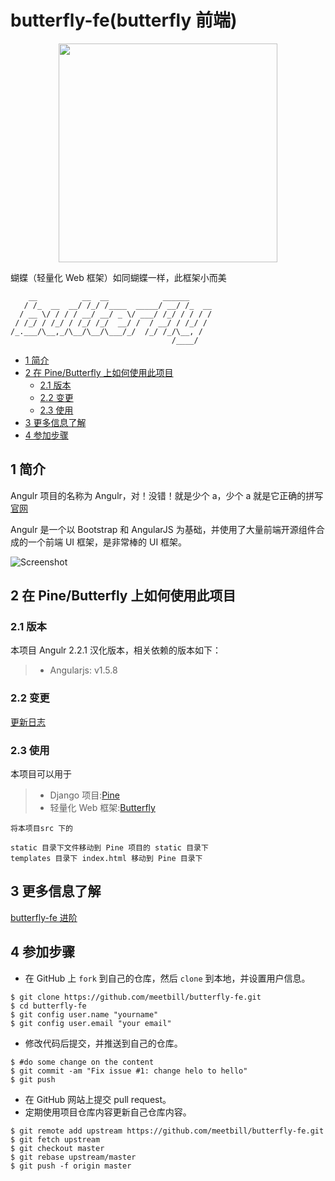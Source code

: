 # butterfly-fe(butterfly 前端)

<div align=center><img src="https://github.com/meetbill/butterfly/blob/master/images/butterfly.png" width="350"/></div>

蝴蝶（轻量化 Web 框架）如同蝴蝶一样，此框架小而美

```
    __          __  __            ______
   / /_  __  __/ /_/ /____  _____/ __/ /_  __
  / __ \/ / / / __/ __/ _ \/ ___/ /_/ / / / /
 / /_/ / /_/ / /_/ /_/  __/ /  / __/ / /_/ /
/_.___/\__,_/\__/\__/\___/_/  /_/ /_/\__, /
                                    /____/
```

<!-- vim-markdown-toc GFM -->

* [1 简介](#1-简介)
* [2 在 Pine/Butterfly 上如何使用此项目](#2-在-pinebutterfly-上如何使用此项目)
    * [2.1 版本](#21-版本)
    * [2.2 变更](#22-变更)
    * [2.3 使用](#23-使用)
* [3 更多信息了解](#3-更多信息了解)
* [4 参加步骤](#4-参加步骤)

<!-- vim-markdown-toc -->
## 1 简介

Angulr 项目的名称为 Angulr，对！没错！就是少个 a，少个 a 就是它正确的拼写 [官网](http://flatfull.com/themes/angulr/landing)

Angulr 是一个以 Bootstrap 和 AngularJS 为基础，并使用了大量前端开源组件合成的一个前端 UI 框架，是非常棒的 UI 框架。


![Screenshot](./images/ui.png)

## 2 在 Pine/Butterfly 上如何使用此项目

### 2.1 版本

本项目 Angulr 2.2.1 汉化版本，相关依赖的版本如下：

> * Angularjs: v1.5.8

### 2.2 变更

[更新日志](https://github.com/meetbill/butterfly-fe/wiki/CHANGELOG)

### 2.3 使用

本项目可以用于

> * Django 项目:[Pine](https://github.com/meetbill/pine)
> * 轻量化 Web 框架:[Butterfly](https://github.com/meetbill/butterfly)

```
将本项目src 下的

static 目录下文件移动到 Pine 项目的 static 目录下
templates 目录下 index.html 移动到 Pine 目录下
```

## 3 更多信息了解

[butterfly-fe 进阶](https://github.com/meetbill/butterfly-fe/wiki)

## 4 参加步骤

* 在 GitHub 上 `fork` 到自己的仓库，然后 `clone` 到本地，并设置用户信息。
```
$ git clone https://github.com/meetbill/butterfly-fe.git
$ cd butterfly-fe
$ git config user.name "yourname"
$ git config user.email "your email"
```
* 修改代码后提交，并推送到自己的仓库。
```
$ #do some change on the content
$ git commit -am "Fix issue #1: change helo to hello"
$ git push
```
* 在 GitHub 网站上提交 pull request。
* 定期使用项目仓库内容更新自己仓库内容。
```
$ git remote add upstream https://github.com/meetbill/butterfly-fe.git
$ git fetch upstream
$ git checkout master
$ git rebase upstream/master
$ git push -f origin master
```
